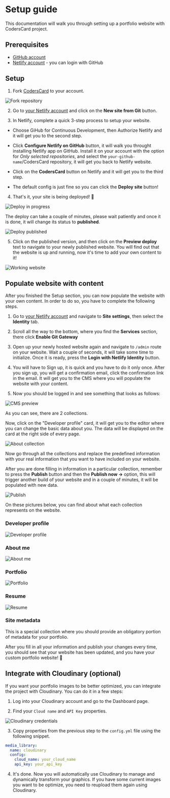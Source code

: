 # Setup guide

This documentation will walk you through setting up a portfolio website with CodersCard project.

## Prerequisites

- [GitHub account](https://github.com/join)
- [Netlify account](https://app.netlify.com/signup) - you can login with GitHub

## Setup

1. Fork [CodersCard](https://github.com/CodersCrew/CodersCard) to your account.

![Fork repository](./images/fork.png)

2. Go to [your Netlify account](https://app.netlify.com/) and click on the **New site from Git** button.

3. In Netlify, complete a quick 3-step process to setup your website.

- Choose GiHub for Continuous Development, then Authorize Netlify and it will get you to the second step.

- Click **Configure Netlify on GitHub** button, it will walk you throught installing Netlify app on GitHub. Install it on your account with the option for *Only selected repositories*, and select the `your-github-name`/CodersCard repository, it will get you back to Netlify website.

- Click on the **CodersCard** button on Netlify and it will get you to the third step.

- The default config is just fine so you can click the **Deploy site** button!

4. That's it, your site is being deployed! 🎉

![Deploy in progress](./images/deploy-in-progress.png)

The deploy can take a couple of minutes, please wait patiently and once it is done, it will change its status to **published**.

![Deploy published](./images/deploy-published.png)

5. Click on the published version, and then click on the **Preview deploy** text to navigate to your newly published website. You will find out that the website is up and running, now it's time to add your own content to it!

![Working website](./images/up-and-running.png)

## Populate website with content

After you finished the Setup section, you can now populate the website with your own content.
In order to do so, you have to complete the following steps.

1. Go to [your Netlify account]((https://app.netlify.com/)) and navigate to **Site settings**, then select the **Identity** tab.

2. Scroll all the way to the bottom, where you find the **Services** section, there click **Enable Git Gateway**

3. Open up your newly hosted website again and navigate to `/admin` route on your website.
Wait a couple of seconds, it will take some time to initialize. Once it is ready, press the **Login with Netlify Identity** button.

4. You will have to Sign up, it is quick and you have to do it only once. After you sign up, you will get a confirmation email, click the confirmation link in the email. It will get you to the CMS where you will populate the website with your content.

5. Now you should be logged in and see something that looks as follows:

![CMS preview](./images/cms-view.png)

As you can see, there are 2 collections.

Now, click on the "Developer profile" card, it will get you to the editor where you can change the basic data about you. The data will be displayed on the card at the right side of every page.

![About collection](./images/developer-collection.png)

Now go through all the collections and replace the predefined information with your real information that you want to have included on your website.

After you are done filling in information in a particular collection, remember to press the **Publish** button and then the **Publish now ->** option, this will trigger another build of your website and in a couple of minutes, it will be populated with new data.

![Publish](./images/publish.png)

On these pictures below, you can find about what each collection represents on the website.

### Developer profile

![Developer profile](./images/developer-profile.png)

### About me

![About me](./images/about-me.png)

### Portfolio
![Portfolio](./images/portfolio.png)

### Resume
![Resume](./images/resume.png)

### Site metadata

This is a special collection where you should provide an obligatory portion of metadata for your portfolio.

After you fill in all your information and publish your changes every time, you should see that your website has been updated, and you have your custom portfolio website! 🎉

## Integrate with Cloudinary (optional)

If you want your portfolio images to be better optimized, you can integrate the project with Cloudinary. You can do it in a few steps:

1. Log into your Cloudinary account and go to the Dashboard page.

2. Find your `Cloud name` and `API Key` properties.

![Cloudinary credentials](./images/cloudinary-console-details.png)

3. Copy properties from the previous step to the `config.yml` file using the following snippet.

```yml
media_library:
  name: cloudinary
  config:
    cloud_name: your_cloud_name
    api_key: your_api_key
```

4. It's done. Now you will automatically use Cloudinary to manage and dynamically transform your graphics. If you have some current images you want to be optimize, you need to reupload them again using Cloudinary.
